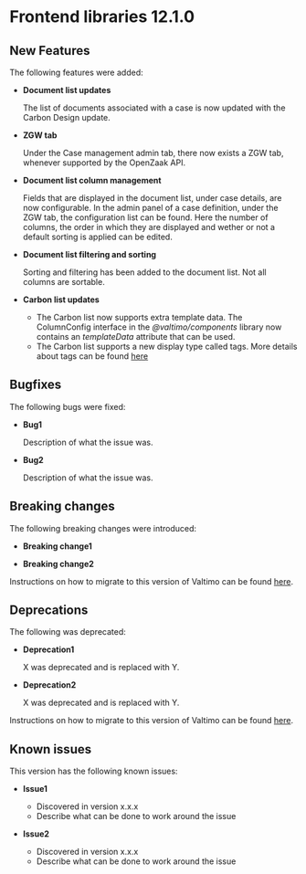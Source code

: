 # Frontend libraries 12.1.0

## New Features

The following features were added:

- **Document list updates**

  The list of documents associated with a case is now updated with the Carbon Design update.

- **ZGW tab**

  Under the Case management admin tab, there now exists a ZGW tab, whenever supported by the OpenZaak API.

- **Document list column management**

  Fields that are displayed in the document list, under case details, are now configurable. In the admin panel of a case definition, under the ZGW tab,
  the configuration list can be found. Here the number of columns, the order in which they are displayed and wether or not a default sorting is applied can be edited.

- **Document list filtering and sorting**

  Sorting and filtering has been added to the document list. Not all columns are sortable.

- **Carbon list updates**

  - The Carbon list now supports extra template data. The ColumnConfig interface in the *@valtimo/components* library now contains an *templateData* attribute that can be used.
  - The Carbon list supports a new display type called tags. More details about tags can be found [here](/reference/user-interface/components/valtimo-carbon-list/valtimo-carbon-list.md)

## Bugfixes

The following bugs were fixed:

- **Bug1**

  Description of what the issue was.

- **Bug2**

  Description of what the issue was.

## Breaking changes

The following breaking changes were introduced:

- **Breaking change1**

- **Breaking change2**

Instructions on how to migrate to this version of Valtimo can be found [here](migration.md).

## Deprecations

The following was deprecated:

- **Deprecation1**

  X was deprecated and is replaced with Y.

- **Deprecation2**

  X was deprecated and is replaced with Y.

Instructions on how to migrate to this version of Valtimo can be found [here](migration.md).

## Known issues

This version has the following known issues:

- **Issue1**

  - Discovered in version x.x.x
  - Describe what can be done to work around the issue

- **Issue2**
  - Discovered in version x.x.x
  - Describe what can be done to work around the issue
